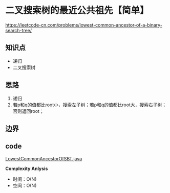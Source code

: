 # 二叉搜索树的最近公共祖先【简单】
<https://leetcode-cn.com/problems/lowest-common-ancestor-of-a-binary-search-tree/>

## 知识点
- 递归
- 二叉搜索树
 
## 思路
 1. 递归
 2. 若p和q的值都比root小，搜索左子树；若p和q的值都比root大，搜索右子树；否则返回root；
## 边界
 
## code
[LowestCommonAncestorOfSBT.java](LowestCommonAncestorOfSBT.java)

**Complexity Anlysis**

 - 时间：O(N)
 - 空间：O(N)
